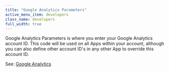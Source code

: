 ```yaml
---
title: "Google Analytics Parameters"
active_menu_item: developers
class_name: developers
full_width: true
---
```



Google Analytics Parameters is where you enter your Google Analytics account ID. This code will be used on all Apps within your account, although you can also define other account ID's in any other App to override this account ID.

See: [Google Analytics](../../../../advanced-features/google-analytics/index.htm)
